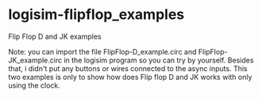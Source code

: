 # logisim-flipflop_examples
Flip Flop D and JK examples

Note: you can import the file FlipFlop-D_example.circ and FlipFlop-JK_example.circ in the logisim program so you can try by yourself.
Besides that, i didn't put any buttons or wires connected to the async inputs.
This two examples is only to show how does Flip flop D and JK works with only using the clock.
